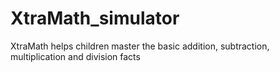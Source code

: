 # XtraMath_simulator
XtraMath helps children master the basic addition, subtraction, multiplication and division facts
